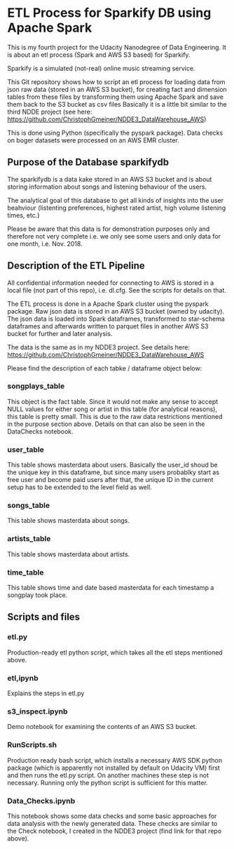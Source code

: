 # ETL Process for Sparkify DB using Apache Spark

This is my fourth project for the Udacity Nanodegree of Data Engineering. It is about an etl process (Spark and AWS S3 based) for Sparkify.

Sparkify is a simulated (not-real) online music streaming service.

This Git repository shows how to script an etl process for loading data from json raw data (stored in an AWS S3 bucket), for creating fact and dimension tables from these files by transforming them using Apache Spark and save them back to the S3 bucket as csv files Basically it is a little bit similar to the third NDDE project (see here: https://github.com/ChristophGmeiner/NDDE3_DataWarehouse_AWS)

This is done using Python (specifically the pyspark package). Data checks on boger datasets were processed on an AWS EMR cluster.

## Purpose of the Database sparkifydb

The sparkifydb is a data kake stored in an AWS S3 bucket and is about storing information about songs and listening behaviour of the users.

The analytical goal of this database to get all kinds of insights into the user beahviour (listenting preferences, highest rated artist, high volume listening times, etc.)

Please be aware that this data is for demonstration purposes only and therefore not very complete i.e. we only see some users and only data for one month, i.e. Nov. 2018.

## Description of the ETL Pipeline

All confidential information needed for connecting to AWS is stored in a local file (not part of this repo), i.e. dl.cfg. See the scripts for details on that.

The ETL process is done in a Apache Spark cluster using the pyspark package. Raw json data is stored in an AWS S3 bucket (owned by udacity). The json data is loaded into Spark dataframes, transformed to star-schema dataframes and afterwards written to parquet files in another AWS S3 bucket for further and later analysis.

The data is the same as in my NDDE3 project. See details here: https://github.com/ChristophGmeiner/NDDE3_DataWarehouse_AWS

Please find the description of each tabke / dataframe object below:

### songplays_table
This object is the fact table. Since it would not make any sense to accept NULL values for either song or artist in this table (for analytical reasons), this table is pretty small. This is due to the raw data restrictions mentioned in the purpose section above. Details on that can also be seen in the DataChecks notebook.

### user_table
This table shows masterdata about users. Basically the user_id shoud be the unique key in this dataframe, but since many users probablky start as free user and become paid users after that, the unique ID in the current setup has to be extended to the level field as well.

### songs_table
This table shows masterdata about songs.

### artists_table
This table shows masterdata about artists. 

### time_table
This table shows time and date based masterdata for each timestamp a songplay took place. 


## Scripts and files

### etl.py
Production-ready etl python script, which takes all the etl steps mentioned above.

### etl,ipynb
Explains the steps in etl.py

### s3_inspect.ipynb
Demo notebook for examining the contents of an AWS S3 bucket.

### RunScripts.sh
Production ready bash script, which installs a necessary AWS SDK python package (which is apparently not installed by default on Udacity VM) first and then runs the etl.py script.
On another machines these step is not necessary. Running only the python script is sufficient for this matter.

### Data_Checks.ipynb
This notebook shows some data checks and some basic approaches for data analysis with the newly generated data. These checks are similar to the Check notebook, I created in the NDDE3 project (find link for that repo above). 